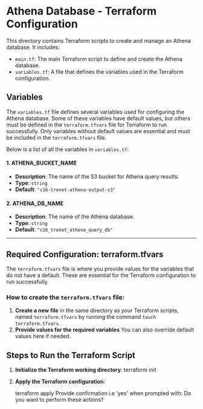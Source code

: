 # **Athena Database - Terraform Configuration**

This directory contains Terraform scripts to create and manage an Athena database. It includes:

- `main.tf`: The main Terraform script to define and create the Athena database.
- `variables.tf`: A file that defines the variables used in the Terraform configuration.

## **Variables**

The `variables.tf` file defines several variables used for configuring the Athena database. Some of these variables have default values, but others must be defined in the `terraform.tfvars` file for Terraform to run successfully. Only variables without default values are essential and must be included in the `terraform.tfvars` file.

Below is a list of all the variables in `variables.tf`:

#### **1. ATHENA_BUCKET_NAME**
- **Description**: The name of the S3 bucket for Athena query results.
- **Type**: `string`
- **Default**: `"c16-trenet-athena-output-s3"`

#### **2. ATHENA_DB_NAME**
- **Description**: The name of the Athena database.
- **Type**: `string`
- **Default**: `"c16_trenet_athena_query_db"`

---

## **Required Configuration: terraform.tfvars**

The `terraform.tfvars` file is where you provide values for the variables that do not have a default. These are essential for the Terraform configuration to run successfully.

### How to create the `terraform.tfvars` file:

1. **Create a new file** in the same directory as your Terraform scripts, named `terraform.tfvars` by running the command `touch terraform.tfvars`.
2. **Provide values for the required variables** You can also override default values here if needed.

## **Steps to Run the Terraform Script**

1. **Initialize the Terraform working directory**:
   terraform init
   
2. **Apply the Terraform configuration**:

   terraform apply
   Provide confirmation i.e 'yes' when prompted with: Do you want to perform these actions?